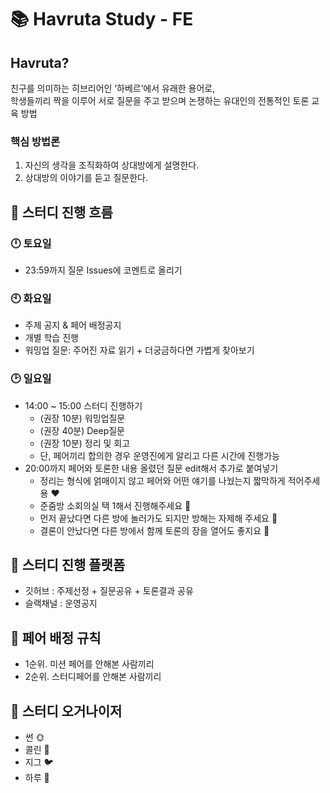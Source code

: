 # 📚 Havruta Study - FE

## Havruta?
친구를 의미하는 히브리어인 ‘하베르’에서 유래한 용어로, <br />
학생들끼리 짝을 이루어 서로 질문을 주고 받으며 논쟁하는 유대인의 전통적인 토론 교육 방법

### 핵심 방법론
1. 자신의 생각을 조직화하여 상대방에게 설명한다.
2. 상대방의 이야기를 듣고 질문한다.

## 📌 스터디 진행 흐름

### 🕛 토요일 
- 23:59까지 질문 Issues에 코멘트로 올리기

### 🕙 화요일
- 주제 공지 & 페어 배정공지 
- 개별 학습 진행
- 워밍업 질문: 주어진 자료 읽기 + 더궁금하다면 가볍게 찾아보기

### 🕑 일요일
- 14:00 ~ 15:00 스터디 진행하기
  - (권장 10분) 워밍업질문 
  - (권장 40분) Deep질문 
  - (권장 10분) 정리 및 회고
  - 단, 페어끼리 합의한 경우 운영진에게 알리고 다른 시간에 진행가능
- 20:00까지 페어와 토론한 내용 올렸던 질문 edit해서 추가로 붙여넣기
  - 정리는 형식에 얽매이지 않고 페어와 어떤 얘기를 나눴는지 짧막하게 적어주세용 ❤️
  - 준줌방 소회의실 택 1해서 진행해주세요 💛
  - 먼저 끝났다면 다른 방에 놀러가도 되지만 방해는 자제해 주세요 💙		
  - 결론이 안났다면 다른 방에서 함께 토론의 장을 열어도 좋지요 💜


## 📌 스터디 진행 플랫폼
- 깃허브 : 주제선정 + 질문공유 + 토론결과 공유
- 슬랙채널 : 운영공지

## 📌 페어 배정 규칙
- 1순위. 미션 페어를 안해본 사람끼리
- 2순위. 스터디페어를 안해본 사람끼리

## 📌 스터디 오거나이저
- 썬 🌞
- 콜린 🥖
- 지그 🐦
- 하루 🤖

